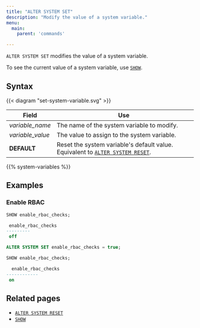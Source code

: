 ```yaml
---
title: "ALTER SYSTEM SET"
description: "Modify the value of a system variable."
menu:
  main:
    parent: 'commands'

---
```


`ALTER SYSTEM SET` modifies the value of a system variable.

To see the current value of a system variable, use [`SHOW`](../show).

## Syntax

{{< diagram "set-system-variable.svg" >}}

Field                   | Use
------------------------|-----
_variable&lowbar;name_  | The name of the system variable to modify.
_variable&lowbar;value_ | The value to assign to the system variable.
**DEFAULT**             | Reset the system variable's default value. Equivalent to [`ALTER SYSTEM RESET`](../alter-system-reset).

{{% system-variables %}}

## Examples

### Enable RBAC

```sql
SHOW enable_rbac_checks;

 enable_rbac_checks
---------
 off

ALTER SYSTEM SET enable_rbac_checks = true;

SHOW enable_rbac_checks;

  enable_rbac_checks
------------
 on
```

## Related pages

- [`ALTER SYSTEM RESET`](../alter-system-reset)
- [`SHOW`](../show)
